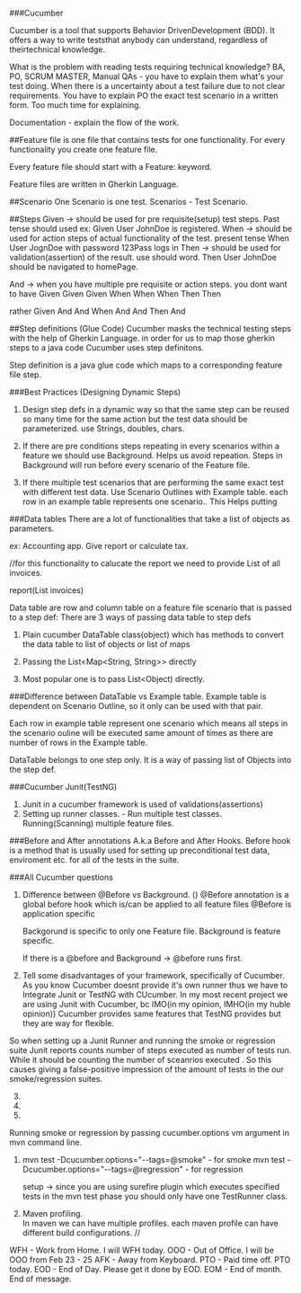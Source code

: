 ###Cucumber

Cucumber is a tool that supports Behavior DrivenDevelopment (BDD). It offers a way to write teststhat anybody can understand, regardless of theirtechnical knowledge.

What is the problem with reading tests requiring technical knowledge? 
BA, PO, SCRUM MASTER, Manual QAs - you have to explain them what's your test doing.
When there is a uncertainty about a test failure due to not clear requirements.
You have to explain PO the exact test scenario in a written form. Too much time for explaining. 

Documentation - explain the flow of the work.


##Feature file
is one file that contains tests for one functionality. For every functionality you create
one feature file. 

Every feature file should start with a Feature: keyword.

Feature files are written in Gherkin Language. 

##Scenario
One Scenario is one test. Scenarios - Test Scenario.


##Steps
Given -> should be used for pre requisite(setup) test steps. Past tense should used ex:
Given User JohnDoe is registered.
When -> should be used for action steps of actual functionality of the test. present tense
When User JognDoe with password 123Pass logs in
Then -> should be used for validation(assertion) of the result. use should word. 
Then User JohnDoe should be navigated to homePage.


And ->  when you have multiple pre requisite or action steps. you dont want to have
Given
Given
Given
When
When
When
Then
Then

rather
Given
And
And
When
And
And
Then
And


##Step definitions (Glue Code)
Cucumber masks the technical testing steps with the help of Gherkin Language. in order for us
to map those gherkin steps to a java code Cucumber uses step definitons. 

Step definition is a java glue code which maps to a corresponding feature file step.



###Best Practices (Designing Dynamic Steps)
1. Design step defs in a dynamic way so that the same step can be reused so many time for the same action
but the test data should be parameterized. use Strings, doubles, chars.

2. If there are pre conditions steps repeating in every scenarios within a feature we should use 
Background. Helps us avoid repeation.
Steps in Background will run before every scenario of the Feature file.

3. If there multiple test scenarios that are performing the same exact test with different test 
data. Use Scenario Outlines with Example table.
each row in an example table represents one scenario..
This Helps putting 


###Data tables 
There are a lot of functionalities that take a list of objects
as parameters. 

ex: 
Accounting app.
Give report or calculate tax.

//for this functionality to calucate the report we need to
provide List of all invoices. 

report(List<Invoice> invoices)

Data table are row and column table on a feature file scenario
that is passed to a step def:
There are 3 ways of passing data table to step defs

1. Plain cucumber DataTable class(object) which has methods
to convert the data table to list of objects or list of maps

2. Passing the List<Map<String, String>> directly
3. Most popular one is to pass List<Object) directly.

###Difference between DataTable vs Example table.
Example table is dependent on Scenario Outline, so it only can
be used with that pair. 


Each row in example table represent one scenario which means 
all steps in the scenario ouline will be executed same 
amount of times as there are number of rows in the Example table.


DataTable belongs to one step only. 
It is a way of passing list of Objects into the step def. 



###Cucumber Junit(TestNG)
1. Junit in a cucumber framework is used of validations(assertions)
2. Setting up runner classes. - Run multiple test classes. 
Running(Scanning) multiple feature files.


###Before and After annotations A.k.a Before and After Hooks. 
Before hook is a method that is usually used for setting up preconditional test data, enviroment etc. for
all of the tests in the suite. 

###All Cucumber questions
1. Difference between @Before vs Background. ()
   @Before annotation is a global before hook which is/can be applied to all feature files 
   @Before is application specific
   
   Backgorund is specific to only one Feature file.
   Background is feature specific.
   
   If there is a @before and Background -> @before runs first.

2. Tell some disadvantages of your framework, specifically of Cucumber.  
  As you know Cucumber doesnt provide it's own runner thus we have to Integrate Junit or TestNG with
  CUcumber. In my most recent project we are using Junit with Cucumber, bc 
  IMO(in my opinion, IMHO(in my huble opinion)) Cucumber provides same 
  features that TestNG provides but they are way for flexible. 
  
  So when setting up a Junit Runner and running the smoke or regression suite Junit reports counts 
  number of steps executed as number of tests run. While it should be counting the number of sceanrios executed
  .
  So this causes giving a false-positive impression of the amount of tests in the our smoke/regression suites. 
  
3. 
4.
5.


Running smoke or regression by passing cucumber.options vm argument in mvn command line.
1. mvn test -Dcucumber.options="--tags=@smoke" - for smoke
   mvn test -Dcucumber.options="--tags=@regression" - for regression
   
   setup -> since you are using surefire plugin which executes specified tests in the 
   mvn test phase you should only have one TestRunner class.
   

2. Maven profiling.    
   In maven we can have multiple profiles. 
   each maven profile can have different build configurations. 
   //


WFH - Work from Home. I will WFH today. 
OOO - Out of Office. I will be OOO from Feb 23 - 25
AFK - Away from Keyboard. 
PTO - Paid time off. PTO today. 
EOD - End of Day. Please get it done by EOD.
EOM - End of month. End of message. 


